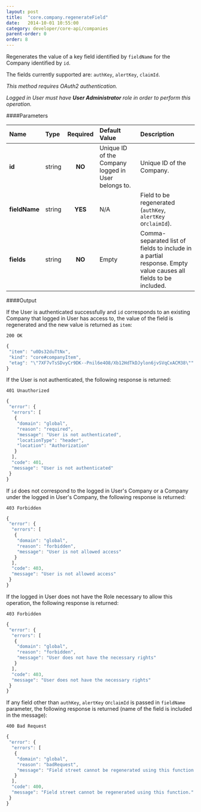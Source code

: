 ```yaml
---
layout: post
title:  "core.company.regenerateField"
date:   2014-10-01 10:55:00
category: developer/core-api/companies
parent-order: 0
order: 8
---
```


Regenerates the value of a key field identified by `fieldName` for the Company identified by `id`.

The fields currently supported are: `authKey`, `alertKey`, `claimId`.

*This method requires OAuth2 authentication.*

*Logged in User must have __User Administrator__ role in order to perform this operation.*

####Parameters

| Name    | Type   | Required | Default Value | Description |
|:--------|:-------|:--------:|:--------------|:------------|
| **id**  | string |  **NO**  | Unique ID of the Company logged in User belongs to. | Unique ID of the Company. |
| **fieldName**  | string |  **YES**  | N/A | Field to be regenerated (`authKey`, `alertKey` or`claimId`). |
| **fields**  | string |  **NO**  | Empty | Comma-separated list of fields to include in a partial response. Empty value causes all fields to be included. |

####Output

If the User is authenticated successfully and `id` corresponds to an existing Company that logged in User has access to, the value of the field is regenerated and the new value is returned as `item`:

```200 OK```

```javascript
{
 "item": "u0Ds32duTtNx",
 "kind": "core#companyItem",
 "etag": "\"7XF7vTsSDvyCr9DK--Pnil6e4O8/Xb12HdTkDJylon6jvSVqCxACM38\""
}
```

If the User is not authenticated, the following response is returned:

```401 Unauthorized```

```javascript
{
 "error": {
  "errors": [
   {
    "domain": "global",
    "reason": "required",
    "message": "User is not authenticated",
    "locationType": "header",
    "location": "Authorization"
   }
  ],
  "code": 401,
  "message": "User is not authenticated"
 }
}
```

If `id` does not correspond to the logged in User's Company or a Company under the logged in User's Company, the following response is returned:

```403 Forbidden```

```javascript
{
 "error": {
  "errors": [
   {
    "domain": "global",
    "reason": "forbidden",
    "message": "User is not allowed access"
   }
  ],
  "code": 403,
  "message": "User is not allowed access"
 }
}
```

If the logged in User does not have the Role necessary to allow this operation, the following response is returned:

```403 Forbidden```

```javascript
{
 "error": {
  "errors": [
   {
    "domain": "global",
    "reason": "forbidden",
    "message": "User does not have the necessary rights"
   }
  ],
  "code": 403,
  "message": "User does not have the necessary rights"
 }
}
```

If any field other than `authKey`, `alertKey` or`claimId` is passed in `fieldName` parameter, the following response is returned (name of the field is included in the message):

```400 Bad Request```

```javascript
{
 "error": {
  "errors": [
   {
    "domain": "global",
    "reason": "badRequest",
    "message": "Field street cannot be regenerated using this function."
   }
  ],
  "code": 400,
  "message": "Field street cannot be regenerated using this function."
 }
}
```
